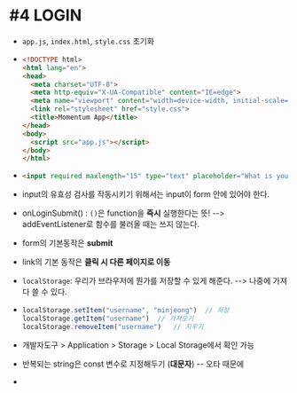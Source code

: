 # #4 LOGIN

* `app.js`, `index.html`, `style.css` 초기화

* ```html
  <!DOCTYPE html>
  <html lang="en">
  <head>
    <meta charset="UTF-8">
    <meta http-equiv="X-UA-Compatible" content="IE=edge">
    <meta name="viewport" content="width=device-width, initial-scale=1.0">
    <link rel="stylesheet" href="style.css">
    <title>Momentum App</title>
  </head>
  <body>
    <script src="app.js"></script>
  </body>
  </html>
  ```

* ```html
  <input required maxlength="15" type="text" placeholder="What is your name">
  ```

* input의 유효성 검사를 작동시키기 위해서는 input이 form 안에 있어야 한다.

* onLoginSubmit() : `()`은 function을 **즉시** 실행한다는 뜻! --> addEventListener로 함수를 불러올 때는 쓰지 않는다.



* form의 기본동작은 **submit**
* link의 기본 동작은 **클릭 시 다른 페이지로 이동**



* `localStorage`: 우리가 브라우저에 뭔가를 저장할 수 있게 해준다. --> 나중에 가져다 쓸 수 있다.

* ```js
  localStorage.setItem("username", "minjeong")	// 저장
  localStorage.getItem("username")	// 가져오기
  localStorage.removeItem("username")	// 지우기
  ```

* 개발자도구 > Application > Storage > Local Storage에서 확인 가능



* 반복되는 string은 const 변수로 지정해두기 (**대문자**) -- 오타 때문에
* 